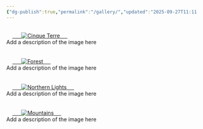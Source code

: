 ```yaml
---
{"dg-publish":true,"permalink":"/gallery/","updated":"2025-09-27T11:11:49.639+01:00"}
---
```


<div class="responsive">  
  <div class="gallery">  
    <a target="_blank" href="img_5terre.jpg">  
      <img src="img_5terre.jpg" alt="Cinque Terre">  
    </a>  
    <div class="desc">Add a description of the image here</div>  
  </div>  
</div>  
  
<div class="responsive">  
  <div class="gallery">  
    <a target="_blank" href="img_forest.jpg">  
      <img src="img_forest.jpg" alt="Forest">  
    </a>  
    <div class="desc">Add a description of the image here</div>  
  </div>  
</div>  
  
<div class="responsive">  
  <div class="gallery">  
    <a target="_blank" href="img_lights.jpg">  
      <img src="img_lights.jpg" alt="Northern Lights">  
    </a>  
    <div class="desc">Add a description of the image here</div>  
  </div>  
</div>  
  
<div class="responsive">  
  <div class="gallery">  
    <a target="_blank" href="img_mountains.jpg">  
      <img src="img_mountains.jpg" alt="Mountains">  
    </a>  
    <div class="desc">Add a description of the image here</div>  
  </div>  
</div>  
  
<div class="clearfix"></div>